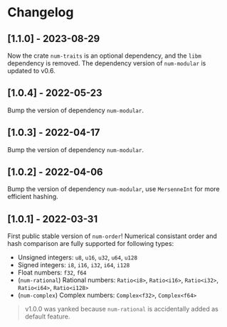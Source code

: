 # Changelog

## [1.1.0] - 2023-08-29

Now the crate `num-traits` is an optional dependency, and the `libm` dependency is removed. The dependency version of `num-modular` is updated to v0.6.

## [1.0.4] - 2022-05-23

Bump the version of dependency `num-modular`.

## [1.0.3] - 2022-04-17

Bump the version of dependency `num-modular`.

## [1.0.2] - 2022-04-06

Bump the version of dependency `num-modular`, use `MersenneInt` for more efficient hashing.

## [1.0.1] - 2022-03-31

First public stable version of `num-order`! Numerical consistant order and hash comparison are fully supported for following types:
- Unsigned integers: `u8`, `u16`, `u32`, `u64`, `u128`
- Signed integers: `i8`, `i16`, `i32`, `i64`, `i128`
- Float numbers: `f32`, `f64`
- (`num-rational`) Rational numbers: `Ratio<i8>`, `Ratio<i16>`, `Ratio<i32>`, `Ratio<i64>`, `Ratio<i128>`
- (`num-complex`) Complex numbers: `Complex<f32>`, `Complex<f64>`

> v1.0.0 was yanked because `num-rational` is accidentally added as default feature.
